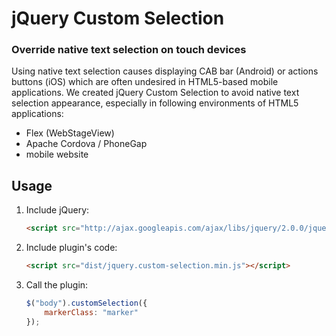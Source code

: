 
# jQuery Custom Selection #

### Override native text selection on touch devices ###
Using native text selection causes displaying CAB bar (Android) or actions buttons (iOS) which are often undesired in HTML5-based mobile applications. We created jQuery Custom Selection to avoid native text selection appearance, especially in following environments of HTML5 applications:

- Flex (WebStageView)
- Apache Cordova / PhoneGap
- mobile website

## Usage ##

1. Include jQuery:

	```html
	<script src="http://ajax.googleapis.com/ajax/libs/jquery/2.0.0/jquery.min.js"></script>
	```

2. Include plugin's code:

	```html
	<script src="dist/jquery.custom-selection.min.js"></script>
	```

3. Call the plugin:

	```javascript
	$("body").customSelection({
		markerClass: "marker"
	});
	```
